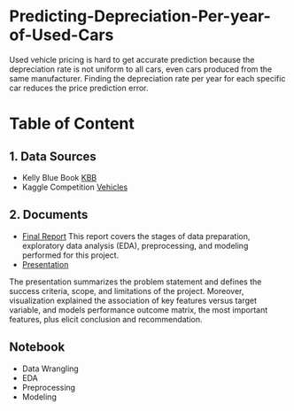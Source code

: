 # Predicting-Depreciation-Per-year-of-Used-Cars
Used vehicle pricing is hard to get accurate prediction because the depreciation rate is not uniform to all cars, even cars produced from the same manufacturer. Finding the depreciation rate per year for each specific car reduces the price prediction error.    

# Table of Content
## 1. Data Sources
- Kelly Blue Book [KBB](https://www.kbb.com/?&psid=20003&ds_rl=1293870&gclid=CjwKCAjwt8uGBhBAEiwAayu_9Zz9yoBNHOWiRVYAdotdAtrsq-waCODOzOnz5myKEILXWWNs58Zr8xoCnjoQAvD_BwE&gclsrc=aw.ds)
- Kaggle Competition [Vehicles](https://www.kaggle.com/austinreese/craigslist-carstrucks-data) 

## 2. Documents
 - [Final Report](https://github.com/TemesgenGT/Predicting-Depreciation-Per-year-of-Used-Cars/blob/main/Project%20final%20report.pdf)
    This report covers the stages of data preparation, exploratory data analysis (EDA), preprocessing, and modeling performed for this project. 
 - [Presentation](https://github.com/TemesgenGT/Predicting-Depreciation-Per-year-of-Used-Cars/blob/main/Project%20Presentation-2.pdf)
   
The presentation summarizes the problem statement and defines the success criteria, scope, and limitations of the project. Moreover, visualization explained the association of key features versus target variable, and models performance outcome matrix, the most important features, plus elicit conclusion and recommendation. 
## Notebook
- Data Wrangling
- EDA
- Preprocessing
- Modeling
